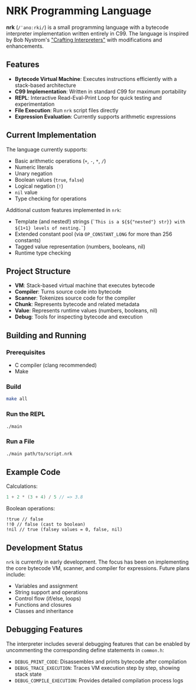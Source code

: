 # NRK Programming Language

**nrk** (`/ˈanɑːrki/`) is a small programming language with a bytecode interpreter implementation written entirely in C99.
The language is inspired by Bob Nystrom's ["Crafting Interpreters"](https://craftinginterpreters.com/) with modifications and enhancements.

## Features

- **Bytecode Virtual Machine**: Executes instructions efficiently with a stack-based architecture
- **C99 Implementation**: Written in standard C99 for maximum portability
- **REPL**: Interactive Read-Eval-Print Loop for quick testing and experimentation
- **File Execution**: Run `nrk` script files directly
- **Expression Evaluation**: Currently supports arithmetic expressions

## Current Implementation

The language currently supports:

- Basic arithmetic operations (`+`, `-`, `*`, `/`)
- Numeric literals
- Unary negation
- Boolean values (`true`, `false`)
- Logical negation (`!`)
- `nil` value
- Type checking for operations

Additional custom features implemented in `nrk`:

- Template (and nested!) strings (`` `This is a ${${"nested"} str}} with ${1+1} levels of nesting.` ``)
- Extended constant pool (via `OP_CONSTANT_LONG` for more than 256 constants)
- Tagged value representation (numbers, booleans, nil)
- Runtime type checking

## Project Structure

- **VM**: Stack-based virtual machine that executes bytecode
- **Compiler**: Turns source code into bytecode
- **Scanner**: Tokenizes source code for the compiler
- **Chunk**: Represents bytecode and related metadata
- **Value**: Represents runtime values (numbers, booleans, nil)
- **Debug**: Tools for inspecting bytecode and execution

## Building and Running

### Prerequisites

- C compiler (clang recommended)
- Make

### Build

```bash
make all
```

### Run the REPL

```bash
./main
```

### Run a File

```bash
./main path/to/script.nrk
```

## Example Code

Calculations:

```c
1 + 2 * (3 + 4) / 5 // => 3.8
```

Boolean operations:

```
!true // false
!!0 // false (cast to boolean)
!nil // true (falsey values = 0, false, nil)
```

## Development Status

`nrk` is currently in early development. The focus has been on implementing the core bytecode VM, scanner, and compiler for expressions. Future plans include:

- Variables and assignment
- String support and operations
- Control flow (if/else, loops)
- Functions and closures
- Classes and inheritance

## Debugging Features

The interpreter includes several debugging features that can be enabled by uncommenting the corresponding define statements in `common.h`:

- `DEBUG_PRINT_CODE`: Disassembles and prints bytecode after compilation
- `DEBUG_TRACE_EXECUTION`: Traces VM execution step by step, showing stack state
- `DEBUG_COMPILE_EXECUTION`: Provides detailed compilation process logs
